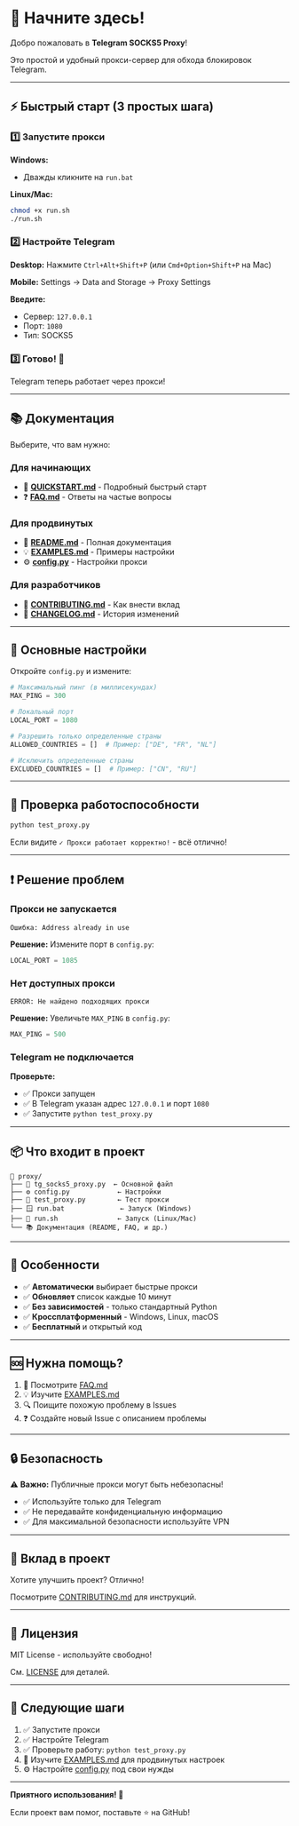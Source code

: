 # 🚀 Начните здесь!

Добро пожаловать в **Telegram SOCKS5 Proxy**!

Это простой и удобный прокси-сервер для обхода блокировок Telegram.

---

## ⚡ Быстрый старт (3 простых шага)

### 1️⃣ Запустите прокси

**Windows:**
- Дважды кликните на `run.bat`

**Linux/Mac:**
```bash
chmod +x run.sh
./run.sh
```

### 2️⃣ Настройте Telegram

**Desktop:** Нажмите `Ctrl+Alt+Shift+P` (или `Cmd+Option+Shift+P` на Mac)

**Mobile:** Settings → Data and Storage → Proxy Settings

**Введите:**
- Сервер: `127.0.0.1`
- Порт: `1080`
- Тип: SOCKS5

### 3️⃣ Готово! 🎉

Telegram теперь работает через прокси!

---

## 📚 Документация

Выберите, что вам нужно:

### Для начинающих
- 📖 [**QUICKSTART.md**](QUICKSTART.md) - Подробный быстрый старт
- ❓ [**FAQ.md**](FAQ.md) - Ответы на частые вопросы

### Для продвинутых
- 📘 [**README.md**](README.md) - Полная документация
- 💡 [**EXAMPLES.md**](EXAMPLES.md) - Примеры настройки
- ⚙️ [**config.py**](config.py) - Настройки прокси

### Для разработчиков
- 🤝 [**CONTRIBUTING.md**](CONTRIBUTING.md) - Как внести вклад
- 📝 [**CHANGELOG.md**](CHANGELOG.md) - История изменений

---

## 🔧 Основные настройки

Откройте `config.py` и измените:

```python
# Максимальный пинг (в миллисекундах)
MAX_PING = 300

# Локальный порт
LOCAL_PORT = 1080

# Разрешить только определенные страны
ALLOWED_COUNTRIES = []  # Пример: ["DE", "FR", "NL"]

# Исключить определенные страны
EXCLUDED_COUNTRIES = []  # Пример: ["CN", "RU"]
```

---

## 🧪 Проверка работоспособности

```bash
python test_proxy.py
```

Если видите `✓ Прокси работает корректно!` - всё отлично!

---

## ❗ Решение проблем

### Прокси не запускается
```
Ошибка: Address already in use
```
**Решение:** Измените порт в `config.py`:
```python
LOCAL_PORT = 1085
```

### Нет доступных прокси
```
ERROR: Не найдено подходящих прокси
```
**Решение:** Увеличьте `MAX_PING` в `config.py`:
```python
MAX_PING = 500
```

### Telegram не подключается
**Проверьте:**
- ✅ Прокси запущен
- ✅ В Telegram указан адрес `127.0.0.1` и порт `1080`
- ✅ Запустите `python test_proxy.py`

---

## 📦 Что входит в проект

```
📁 proxy/
├── 🚀 tg_socks5_proxy.py  ← Основной файл
├── ⚙️ config.py            ← Настройки
├── 🧪 test_proxy.py        ← Тест прокси
├── 🪟 run.bat              ← Запуск (Windows)
├── 🐧 run.sh               ← Запуск (Linux/Mac)
└── 📚 Документация (README, FAQ, и др.)
```

---

## 🌟 Особенности

- ✅ **Автоматически** выбирает быстрые прокси
- ✅ **Обновляет** список каждые 10 минут
- ✅ **Без зависимостей** - только стандартный Python
- ✅ **Кроссплатформенный** - Windows, Linux, macOS
- ✅ **Бесплатный** и открытый код

---

## 🆘 Нужна помощь?

1. 📖 Посмотрите [FAQ.md](FAQ.md)
2. 💡 Изучите [EXAMPLES.md](EXAMPLES.md)
3. 🔍 Поищите похожую проблему в Issues
4. ❓ Создайте новый Issue с описанием проблемы

---

## 🔒 Безопасность

⚠️ **Важно:** Публичные прокси могут быть небезопасны!

- ✅ Используйте только для Telegram
- ✅ Не передавайте конфиденциальную информацию
- ✅ Для максимальной безопасности используйте VPN

---

## 🤝 Вклад в проект

Хотите улучшить проект? Отлично!

Посмотрите [CONTRIBUTING.md](CONTRIBUTING.md) для инструкций.

---

## 📄 Лицензия

MIT License - используйте свободно!

См. [LICENSE](LICENSE) для деталей.

---

## 🎯 Следующие шаги

1. ✅ Запустите прокси
2. ✅ Настройте Telegram
3. ✅ Проверьте работу: `python test_proxy.py`
4. 📖 Изучите [EXAMPLES.md](EXAMPLES.md) для продвинутых настроек
5. ⚙️ Настройте [config.py](config.py) под свои нужды

---

**Приятного использования! 🎉**

Если проект вам помог, поставьте ⭐ на GitHub!

